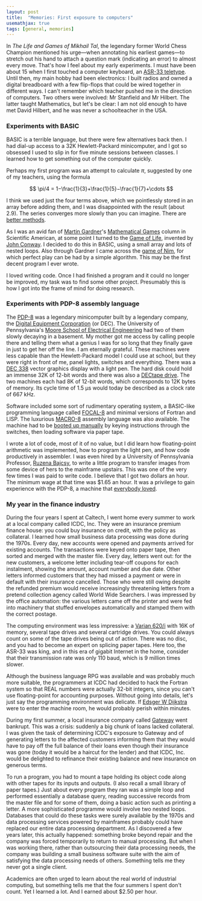 ```yaml
---
layout: post
title:  "Memories: First exposure to computers"
usemathjax: true
tags: [general, memories]
---
```


In *The Life and Games of Mikhail Tal*, the legendary former World Chess Champion
mentioned his urge—when annotating his earliest games—to stretch out his hand
to attach a question mark (indicating an error) to almost every move.
That's how I feel about my early experiments.
I must have been about 15 when I first touched a computer keyboard, an [ASR-33 teletype](https://en.wikipedia.org/wiki/Teletype_Model_33).
Until then, my main hobby had been electronics: I built radios
and owned a digital breadboard with a few flip-flops that could be
wired together in different ways.
I can't remember which teacher pushed me in the direction of computers.
Two others were involved: Mr Stanfield and Mr Hilbert.
The latter taught Mathematics, but let's be clear: I am not old enough
to have met David Hilbert, and he was never a schoolteacher in the USA.

### Experiments with BASIC

BASIC is a terrible language, but there were few alternatives back then.
I had dial-up access to a 32K Hewlett-Packard minicomputer, and I got so obsessed
I used to slip in for five minute sessions between classes. I learned how
to get something out of the computer quickly.

Perhaps my first program was an attempt to calculate $\pi$, 
suggested by one of my teachers, using the formula

$$ \pi/4 = 1−\frac{1}{3}+\frac{1}{5}−\frac{1}{7}+\cdots $$

I think we used just the four terms above, which we pointlessly stored in an array before adding them, and I was disappointed with the result (about 2.9).
The series converges more slowly than you can imagine.
There are [better methods](https://cloud.google.com/blog/products/compute/calculating-100-trillion-digits-of-pi-on-google-cloud).

As I was an avid fan of [Martin Gardner](https://martin-gardner.org)'s 
[Mathematical Games](https://blogs.scientificamerican.com/guest-blog/the-top-10-martin-gardner-scientific-american-articles/) column
in Scientific American, at some point I turned to 
the [Game of Life](https://conwaylife.com), 
invented by [John Conway](https://royalsocietypublishing.org/doi/10.1098/rsbm.2021.0034).
I decided to do this in BASIC, using a small array and lots of nested loops.
Also through Gardner I came across the [game of Nim](https://en.wikipedia.org/wiki/Nim),
for which perfect play can be had by a simple algorithm. This may be
the first decent program I ever wrote.

I loved writing code. Once I had finished a program and it could no longer be improved, my task was to find some other project. 
Presumably this is how I got into the frame of mind for doing research.

### Experiments with PDP-8 assembly language

The [PDP-8](https://www.pdp8online.com) was a legendary minicomputer built by a legendary company,
the [Digital Equipment Corporation](https://digital.com/digital-equipment-corporation/) (or DEC).
The University of Pennsylvania's [Moore School of Electrical Engineering](https://www.facilities.upenn.edu/maps/locations/moore-school-building)
had two of them slowly decaying in a basement. My mother got me access
by calling people there and telling them what a genius I was for so long that
they finally gave in just to get her off the line.
I am eternally grateful.
These machines were less capable than the Hewlett-Packard model I could use at school,
but they were right in front of me, panel lights, switches and everything.
There was a [DEC 338](http://www.bitsavers.org/pdf/dec/graphics/338_Display_Brochure_1967.pdf)
vector graphics display with a light pen.
The hard disk could hold an immense 32K of 12-bit words and there was also a
[DECtape drive](https://www.pdp8online.com/tu56/tu56.shtml).
The two machines each had 8K of 12-bit words, which corresponds to 12K bytes of memory.
Its cycle time of 1.5 µs would today be described as a clock rate of 667 kHz.

Software included some sort of rudimentary operating system, 
a BASIC-like programming language called [FOCAL-8](https://homepage.divms.uiowa.edu/~jones/pdp8/focal/)
and minimal versions of Fortran and LISP.
The luxurious [MACRO-8](https://www.grc.com/pdp-8/docs/macro-8_programming_manual.pdf)
assembly language was also available. 
The machine had to be [booted up manually](https://bigdanzblog.wordpress.com/2014/06/17/simh-pdp-8-manually-loading-the-rim-loader-the-binary-loader-and-an-application-from-paper-tape/) by keying instructions through the switches,
then loading software via paper tape.

I wrote a lot of code, most of it of no value,
but I did learn how floating-point arithmetic was implemented, how to program the light pen,
and how code productively in assembler.
I was even hired by a University of Pennsylvania Professor,
[Ruzena Bajcsy](https://www2.eecs.berkeley.edu/Faculty/Homepages/bajcsy.html),
to write a little program to transfer images
from some device of hers to the mainframe upstairs.
This was one of the very few times I was paid to write code.
I believe that I got two dollars an hour. The minimum wage at that time was $1.65 an hour. 
It was a privilege to gain experience with the PDP-8, a machine that [everybody loved](http://homepage.cs.uiowa.edu/~dwjones/pdp8/). 

### My year in the finance industry

During the four years I spent at Caltech, I went home every summer to work at a local company
called ICDC, Inc. They were an insurance premium finance house: 
you could buy insurance on credit, with the policy as collateral.
I learned how small business data processing was done during the 1970s.
Every day, new accounts were opened and payments arrived for existing accounts.
The transactions were keyed onto paper tape, then sorted and merged with the master file.
Every day, letters went out: for the new customers, a welcome letter including
tear-off coupons for each instalment, showing the amount, account number and due date.
Other letters informed customers that they had missed a payment
or were in default with their insurance cancelled.
Those who were still owing despite the refunded premium would receive increasingly threatening
letters from a pretend collection agency called World Wide Searchers.
I was impressed by the office automation: the various letters came off the printer
and were fed into machinery that stuffed envelopes automatically 
and stamped them with the correct postage.

The computing environment was less impressive: a 
[Varian 620/i](http://www.bitsavers.org/pdf/varian/620i/98A9902003C_620iSyRef_Mar69.pdf)
with 16K of memory, several tape drives and several cartridge drives.
You could always count on some of the tape drives being out of action.
There was no disc, and you had to become an expert on splicing paper tapes.
Here too, the ASR-33 was king, and in this era of gigabit Internet in the home,
consider that their transmission rate was only 110 baud, which is 9 million times slower.

Although the business language RPG was available and was probably much more suitable,
the programmers at ICDC had decided to hack the Fortran system so that REAL numbers
were actually 32-bit integers, since you can't use floating-point for accounting purposes.
Without going into details, let's just say the programming environment was delicate.
If [Edsger W Dijkstra](https://www.computer.org/profiles/edsger-dijkstra) were to enter the machine room, he would probably perish within minutes.

During my first summer, a local insurance company called 
[Gateway](https://www.nytimes.com/1974/11/23/archives/insurance-claims-against-gateway-to-be-paid-soon.html) went bankrupt.
This was a crisis: suddenly a big chunk of loans lacked collateral.
I was given the task of determining ICDC's exposure to Gateway and of generating letters
to the affected customers informing them that they would have to pay off the full balance
of their loans even though their insurance was gone
(today it would be a haircut for the lender) and that ICDC, Inc.
would be delighted to refinance their existing balance and new insurance
on generous terms.

To run a program, you had to mount a tape holding its object code along with other tapes
for its inputs and outputs.
(I also recall a small library of paper tapes.)
Just about every program they ran was a simple loop and performed essentially a database query, 
reading successive records from the master file and 
for some of them, doing a basic action such as printing a letter.
A more sophisticated programme would involve two nested loops.
Databases that could do these tasks were surely available by the 1970s
and data processing services powered by mainframes probably could have
replaced our entire data processing department. 
As I discovered a few years later, this actually happened:
something broke beyond repair and the company was forced temporarily
to return to manual processing.
But when I was working there, rather than outsourcing their data processing needs,
the company was building a small business software suite with the aim of satisfying
the data processing needs of others. Something tells me they never got a single client.

Academics are often urged to learn about the real world of industrial computing,
but something tells me that the four summers I spent don't count.
Yet I learned a lot. And I earned about $2.50 per hour.

